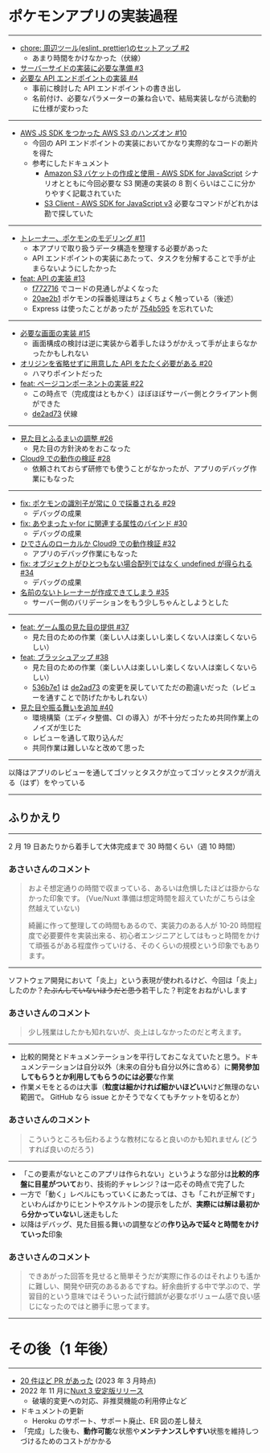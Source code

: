 # ポケモンアプリの実装過程

---

- [chore: 周辺ツール(eslint, prettier)のセットアップ #2](https://github.com/webdino/lyceum-pokemon/pull/2)
  - あまり時間をかけなかった（伏線）
- [サーバーサイドの実装に必要な準備 #3](https://github.com/webdino/lyceum-pokemon/issues/3)
- [必要な API エンドポイントの実装 #4](https://github.com/webdino/lyceum-pokemon/issues/4)
  - 事前に検討した API エンドポイントの書き出し
  - 名前付け、必要なパラメーターの兼ね合いで、結局実装しながら流動的に仕様が変わった

---

- [AWS JS SDK をつかった AWS S3 のハンズオン #10](https://github.com/webdino/lyceum-pokemon/issues/10)
  - 今回の API エンドポイントの実装においてかなり実際的なコードの断片を得た
  - 参考にしたドキュメント
    - [Amazon S3 バケットの作成と使用 - AWS SDK for JavaScript](https://docs.aws.amazon.com/ja_jp/sdk-for-javascript/v3/developer-guide/s3-example-creating-buckets.html) シナリオとともに今回必要な S3 関連の実装の 8 割くらいはここに分かりやすく記載されていた
    - [S3 Client - AWS SDK for JavaScript v3](https://docs.aws.amazon.com/AWSJavaScriptSDK/v3/latest/clients/client-s3/index.html) 必要なコマンドがどれかは勘で探していた

---

- [トレーナー、ポケモンのモデリング #11](https://github.com/webdino/lyceum-pokemon/issues/11)
  - 本アプリで取り扱うデータ構造を整理する必要があった
  - API エンドポイントの実装にあたって、タスクを分解することで手が止まらないようにしたかった
- [feat: API の実装 #13](https://github.com/webdino/lyceum-pokemon/pull/13)
  - [f772716](https://github.com/webdino/lyceum-pokemon/pull/13/commits/f772716c87fed32d455696826b902281192e1846) でコードの見通しがよくなった
  - [20ae2b1](https://github.com/webdino/lyceum-pokemon/pull/13/commits/20ae2b19e045cee2dc5347def9e79c23e3f70aed) ポケモンの採番処理はちょくちょく触っている（後述）
  - Express は使ったことがあったが [754b595](https://github.com/webdino/lyceum-pokemon/pull/13/commits/754b595bbc1d9087c7d6484e17541c2758840e59) を忘れていた

---

- [必要な画面の実装 #15](https://github.com/webdino/lyceum-pokemon/issues/15)
  - 画面構成の検討は逆に実装から着手したほうがかえって手が止まらなかったかもしれない
- [オリジンを省略せずに用意した API をたたく必要がある #20](https://github.com/webdino/lyceum-pokemon/issues/20)
  - ハマりポイントだった
- [feat: ページコンポーネントの実装 #22](https://github.com/webdino/lyceum-pokemon/pull/22)
  - この時点で（完成度はともかく）ほぼほぼサーバー側とクライアント側ができた
  - [de2ad73](https://github.com/webdino/lyceum-pokemon/pull/22/commits/de2ad73a968f99bbc7cdab574122a53963fb8358) 伏線

---

- [見た目とふるまいの調整 #26](https://github.com/webdino/lyceum-pokemon/issues/26)
  - 見た目の方針決めをおこなった
- [Cloud9 での動作の検証 #28](https://github.com/webdino/lyceum-pokemon/issues/28)
  - 依頼されておらず研修でも使うことがなかったが、アプリのデバッグ作業にもなった

---

- [fix: ポケモンの識別子が常に 0 で採番される #29](https://github.com/webdino/lyceum-pokemon/pull/29)
  - デバッグの成果
- [fix: あやまった v-for に関連する属性のバインド #30](https://github.com/webdino/lyceum-pokemon/pull/30)
  - デバッグの成果
- [ひでさんのローカルか Cloud9 での動作検証 #32](https://github.com/webdino/lyceum-pokemon/issues/32)
  - アプリのデバッグ作業にもなった
- [fix: オブジェクトがひとつもない場合配列ではなく undefined が得られる #34](https://github.com/webdino/lyceum-pokemon/pull/34)
  - デバッグの成果
- [名前のないトレーナーが作成できてしまう #35](https://github.com/webdino/lyceum-pokemon/issues/35)
  - サーバー側のバリデーションをもう少しちゃんとしようとした

---

- [feat: ゲーム風の見た目の提供 #37](https://github.com/webdino/lyceum-pokemon/pull/37)
  - 見た目のための作業（楽しい人は楽しいし楽しくない人は楽しくないらしい）
- [feat: ブラッシュアップ #38](https://github.com/webdino/lyceum-pokemon/pull/38)
  - 見た目のための作業（楽しい人は楽しいし楽しくない人は楽しくないらしい）
  - [536b7e1](https://github.com/webdino/lyceum-pokemon/pull/38/commits/536b7e12b74686f4183ca4c7a4a65e96c2ddfd65) は [de2ad73](https://github.com/webdino/lyceum-pokemon/pull/22/commits/de2ad73a968f99bbc7cdab574122a53963fb8358) の変更を戻していてただの勘違いだった（レビューを通すことで防げたかもしれない）
- [見た目や振る舞いを追加 #40](https://github.com/webdino/lyceum-pokemon/pull/40)
  - 環境構築（エディタ整備、CI の導入）が不十分だったため共同作業上のノイズが生じた
  - レビューを通して取り込んだ
  - 共同作業は難しいなと改めて思った

---

以降はアプリのレビューを通してゴソッとタスクが立ってゴソッとタスクが消える（はず）をやっている

---

## ふりかえり

---

2 月 19 日あたりから着手して大体完成まで 30 時間くらい（週 10 時間）

### あさいさんのコメント

> およそ想定通りの時間で収まっている、あるいは危惧したほどは掛からなかった印象です。
> (Vue/Nuxt 準備は想定時間を超えていたがこちらは全然越えていない)
>
> 綺麗に作って整理しての時間もあるので、実装力のある人が 10-20 時間程度で必要要件を実装出来る、初心者エンジニアとしてはもっと時間をかけて頑張るがある程度作っていける、そのくらいの規模という印象でもあります。

---

ソフトウェア開発において「炎上」という表現が使われるけど、今回は「炎上」したのか？~~たぶんしていないほうだと思う~~若干した？判定をおねがいします

### あさいさんのコメント

> 少し残業はしたかも知れないが、炎上はしなかったのだと考えます。

---

- 比較的開発とドキュメンテーションを平行しておこなえていたと思う。ドキュメンテーションは自分以外（未来の自分も自分以外に含める）に**開発参加してもらうとか利用してもらうのには必要**な作業
- 作業メモをとるのは大事（**粒度は細かければ細かいほどいい**けど無理のない範囲で。 GitHub なら issue とかそうでなくてもチケットを切るとか）

### あさいさんのコメント

> こういうところも伝わるような教材になると良いのかも知れません (どうすれば良いのだろう)

---

- 「この要素がないとこのアプリは作られない」というような部分は**比較的序盤に目星がついて**おり、技術的チャレンジ？は一応その時点で完了した
- 一方で「動く」レベルにもっていくにあたっては、さも「これが正解です」といわんばかりにヒントやスケルトンの提示をしたが、**実際には解は最初から分かっていない**し迷走もした
- 以降はデバッグ、見た目振る舞いの調整などの**作り込みで延々と時間をかけていった**印象

### あさいさんのコメント

> できあがった回答を見せると簡単そうだが実際に作るのはそれよりも遙かに難しい、開発や研究のあるあるですね。紆余曲折する中で学ぶので、学習目的という意味ではそういった試行錯誤が必要なボリューム感で良い感じになったのではと勝手に思ってます。

---

# その後（1 年後）

---

- [20 件ほど PR があった](https://github.com/webdino/lyceum-pokemon/pulls?q=is%3Apr+is%3Aclosed+created%3A%3E2022-04-01+) (2023 年 3 月時点)
- 2022 年 11 月に[Nuxt 3 安定版リリース](https://nuxt.com/blog/v3)
  - 破壊的変更への対応、非推奨機能の利用停止など
- ドキュメントの更新
  - Heroku のサポート、サポート廃止、ER 図の差し替え
- 「完成」した後も、**動作可能**な状態や**メンテナンスしやすい**状態を維持しつづけるためのコストがかかる
